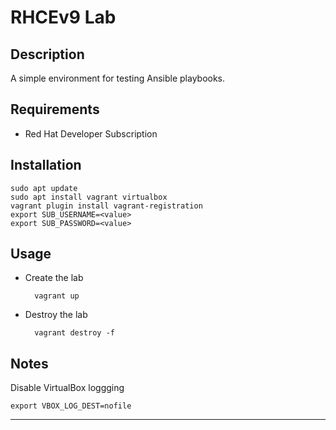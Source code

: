 RHCEv9 Lab
============

Description
-----------

A simple environment for testing Ansible playbooks.

Requirements
------------

- Red Hat Developer Subscription

Installation
------------

    sudo apt update
    sudo apt install vagrant virtualbox
    vagrant plugin install vagrant-registration
    export SUB_USERNAME=<value>
    export SUB_PASSWORD=<value>

Usage
-----

- Create the lab

        vagrant up

- Destroy the lab

        vagrant destroy -f

Notes
-----

Disable VirtualBox loggging

    export VBOX_LOG_DEST=nofile

* * * * *
